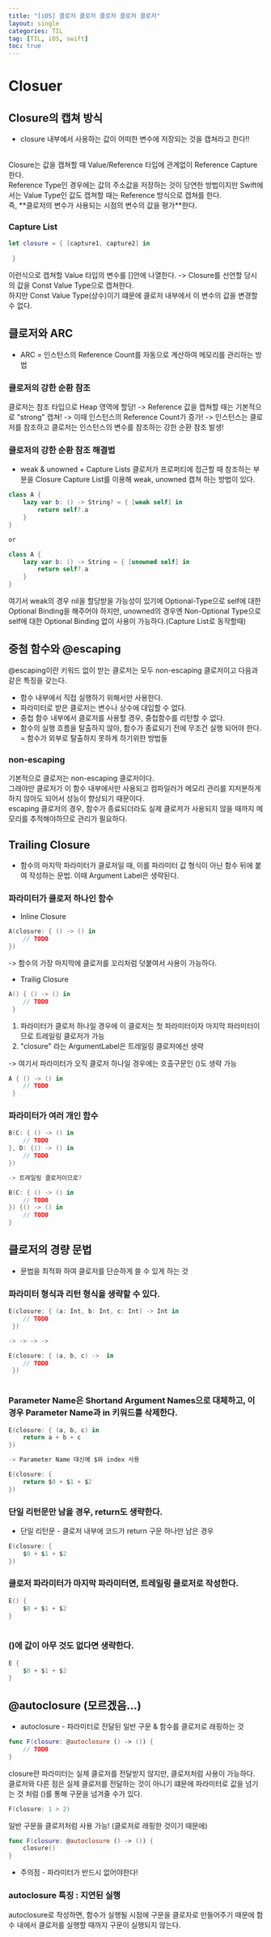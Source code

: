 ```yaml
---
title: "[iOS] 클로저 클로저 클로저 클로저 클로저"
layout: single
categories: TIL
tag: [TIL, iOS, swift]
toc: true
---
```


# Closuer

## Closure의 캡쳐 방식
* closure 내부에서 사용하는 값이 어떠한 변수에 저장되는 것을 캡쳐라고 한다!!
<br>
Closure는 값을 캡쳐할 때 Value/Reference 타입에 관계없이 Reference Capture 한다.
<br>
Reference Type인 경우에는 값의 주소값을 저장하는 것이 당연한 방법이지만 Swift에서는 Value Type인 값도 캡쳐할 때는 Reference 방식으로 캡쳐를 한다.
<br>
즉, **클로저의 변수가 사용되는 시점의 변수의 값을 평가**한다.

### Capture List
```swift
let closure = { [capture1, capture2] in
 
 }
```
이런식으로 캡쳐할 Value 타입의 변수를 []안에 나열한다. -> Closure를 선언할 당시의 값을 Const Value Type으로 캡쳐한다.
<br>
하지만 Const Value Type(상수)이기 떄문에 클로저 내부에서 이 변수의 값을 변경할 수 없다.

## 클로저와 ARC
* ARC = 인스턴스의 Reference Count를 자동으로 계산하여 메모리를 관리하는 방법 

### 클로저의 강한 순환 참조
클로저는 참조 타입으로 Heap 영역에 할당!  ->  Reference 값을 캡쳐할 때는 기본적으로 "strong" 캡쳐!  ->  이때 인스턴스의 Reference Count가 증가!  ->  인스턴스는 클로저를 참조하고 클로저는 인스턴스의 변수를 참조하는 강한 순환 참조 발생!

### 클로저의 강한 순환 참조 해결법
* weak & unowned + Capture Lists
클로저가 프로퍼티에 접근할 때 참조하는 부분을 Closure Capture List를 이용해 weak, unowned 캡쳐 하는 방법이 있다.

```swift
class A {
    lazy var b: () -> String? = { [weak self] in
        return self?.a
    }
}

or

class A {
    lazy var b: () -> String = { [unowned self] in
        return self?.a
    }
}
```

여기서 weak의 경우 nil을 할당받을 가능성이 있기에 Optional-Type으로 self에 대한 Optional Binding을 해주어야 하지만, unowned의 경우엔 Non-Optional Type으로 self에 대한 Optional Binding 없이 사용이 가능하다.(Capture List로 동작할때)

## 중첨 함수와 @escaping
@escaping이란 키워드 없이 받는 클로저는 모두 non-escaping 클로저이고 다음과 같은 특징을 갖는다.
* 함수 내부에서 직접 실행하기 위해서만 사용한다.
* 파라미터로 받은 클로저는 변수나 상수에 대입할 수 없다.
* 중첩 함수 내부에서 클로저를 사용할 경우, 중첩함수를 리턴할 수 없다.
* 함수의 실행 흐름을 탈출하지 않아, 함수가 종료되기 전에 무조건 실행 되어야 한다.
= 함수가 외부로 탈출하지 못하게 하기위한 방법들

### non-escaping
기본적으로 클로저는 non-escaping 클로저이다.
<br>
그래야만 클로저가 이 함수 내부에서만 사용되고 컴파일러가 메모리 관리를 지저분하게 하지 않아도 되어서 성능이 향상되기 때문이다.
<br>
escaping 클로저의 경우, 함수가 종료되더라도 실제 클로저가 사용되지 않을 때까지 메모리를 추적해야하므로 관리가 필요하다.

## Trailing Closure
* 함수의 마지막 파라미터가 클로저일 때, 이를 파라미터 값 형식이 아닌 함수 뒤에 붙여 작성하는 문법. 이때 Argument Label은 생략된다.

### 파라미터가 클로저 하나인 함수
* Inline Closure

```swift
A(closure: { () -> () in
    // TODO
})
```
-> 함수의 가장 마지막에 클로저를 꼬리처럼 덧붙여서 사용이 가능하다.
<br>
* Trailig Closure

```swift
A() { () -> () in
    // TODO
 }
```

1. 파라미터가 클로저 하나일 경우에 이 클로저는 첫 파라미터이자 마지막 파라미터이므로 트레일링 클로저가 가능
2. "closure" 라는 ArgumentLabel은 트레일링 클로저에선 생략

-> 여기서 파라미터가 오직 클로저 하나일 경우에는 호출구문인 ()도 생략 가능

```swift
A { () -> () in
    // TODO
 }
```

### 파라미터가 여러 개인 함수

```swift
B(C: { () -> () in
    // TODO
}, D: {() -> () in
    // TODO
})

-> 트레일링 클로저이므로?

B(C: { () -> () in
    // TODO
}) {() -> () in
    // TODO
}
```

## 클로저의 경량 문법
* 문법을 최적화 하여 클로저를 단순하게 쓸 수 있게 하는 것

### 파라미터 형식과 리턴 형식을 생략할 수 있다.

```swift
E(closure: { (a: Int, b: Int, c: Int) -> Int in
    // TODO
 })

-> -> -> ->

E(closure: { (a, b, c) ->  in
    // TODO
 })
 
```

### Parameter Name은 Shortand Argument Names으로 대체하고, 이 경우 Parameter Name과 in 키워드를 삭제한다.

```swift
E(closure: { (a, b, c) in
    return a + b + c
})

-> Parameter Name 대신에 $와 index 사용

E(closure: {
    return $0 + $1 + $2
})
```

### 단일 리턴문만 남을 경우, return도 생략한다.
* 단일 리턴문 - 클로저 내부에 코드가 return 구문 하나만 남은 경우

```swift
E(closure: {
    $0 + $1 + $2
})
```

### 클로저 파라미터가 마지막 파라미터면, 트레일링 클로저로 작성한다.
```swift
E() {  
    $0 + $1 + $2
}
 
```

### ()에 값이 아무 것도 없다면 생략한다.
```swift
E {  
    $0 + $1 + $2
}
```

## @autoclosure (모르겠음...)
* autoclosure - 파라미터로 전달된 일반 구문 & 함수를 클로저로 래핑하는 것

```swift
func F(closure: @autoclosure () -> ()) {
    // TODO
}
```

closure란 파라미터는 실제 클로저를 전달받지 않지만, 클로저처럼 사용이 가능하다.
<br>
클로저와 다른 점은 실제 클로저를 전달하는 것이 아니기 떄문에 파라미터로 값을 넘기는 것 처럼 ()를 통해 구문을 넘겨줄 수가 있다.

```swift
F(closure: 1 > 2)
```
일반 구문을 클로저처럼 사용 가능! (클로저로 래핑한 것이기 때문에)

```swift
func F(closure: @autoclosure () -> ()) {
    closure()
}
```

* 주의점 - 파라미터가 반드시 없어야한다!

### autoclosure 특징 : 지연된 실행
autoclosure로 작성하면, 함수가 실행될 시점에 구문을 클로자로 만들어주기 때문에 함수 내에서 클로저를 실행할 때까지 구문이 실행되지 않는다. 
